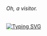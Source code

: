 <h6>
  Oh, a visitor.
</h6>

<a href="https://git.io/typing-svg"><img src="https://readme-typing-svg.herokuapp.com?font=Fira+Code&pause=1000&color=3E1E76&width=435&lines=Hay+There%2C+I+am+Depresso...;I+write+code+for+sheer+pleasure." alt="Typing SVG" /></a>

<h3> </h3>
